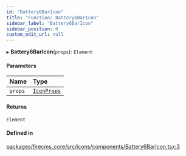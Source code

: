 ```yaml
---
id: "Battery6BarIcon"
title: "Function: Battery6BarIcon"
sidebar_label: "Battery6BarIcon"
sidebar_position: 0
custom_edit_url: null
---
```


▸ **Battery6BarIcon**(`props`): `Element`

#### Parameters

| Name | Type |
| :------ | :------ |
| `props` | [`IconProps`](../types/IconProps.md) |

#### Returns

`Element`

#### Defined in

[packages/firecms_core/src/icons/components/Battery6BarIcon.tsx:3](https://github.com/FireCMSco/firecms/blob/d45f3739/packages/firecms_core/src/icons/components/Battery6BarIcon.tsx#L3)
